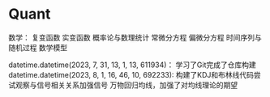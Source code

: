 # Quant

数学：
复变函数
实变函数
概率论与数理统计
常微分方程
偏微分方程
时间序列与随机过程
数学模型

datetime.datetime(2023, 7, 31, 13, 1, 13, 611934)：
学习了Git完成了仓库构建
datetime.datetime(2023, 8, 1, 16, 46, 10, 692233):
构建了KDJ和布林线代码尝试观察与信号相关关系加强信号
万物回归均线，加强了对均线理论的期望